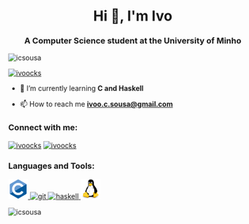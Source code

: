 <h1 align="center">Hi 👋, I'm Ivo</h1>
<h3 align="center">A Computer Science student at the University of Minho</h3>

<p align="left"> <img src="https://komarev.com/ghpvc/?username=icsousa&label=Profile%20views&color=0e75b6&style=flat" alt="icsousa" /> </p>

<p align="left"> <a href="https://twitter.com/ivoocks" target="blank"><img src="https://img.shields.io/twitter/follow/ivoocks?logo=twitter&style=for-the-badge" alt="ivoocks" /></a> </p>

- 🌱 I’m currently learning **C and Haskell**

- 📫 How to reach me **ivoo.c.sousa@gmail.com**

<h3 align="left">Connect with me:</h3>
<p align="left">
<a href="https://twitter.com/ivoocks" target="blank"><img align="center" src="https://raw.githubusercontent.com/rahuldkjain/github-profile-readme-generator/master/src/images/icons/Social/twitter.svg" alt="ivoocks" height="30" width="40" /></a>
<a href="https://instagram.com/ivoocks" target="blank"><img align="center" src="https://raw.githubusercontent.com/rahuldkjain/github-profile-readme-generator/master/src/images/icons/Social/instagram.svg" alt="ivoocks" height="30" width="40" /></a>
</p>

<h3 align="left">Languages and Tools:</h3>
<p align="left"> <a href="https://www.cprogramming.com/" target="_blank" rel="noreferrer"> <img src="https://raw.githubusercontent.com/devicons/devicon/master/icons/c/c-original.svg" alt="c" width="40" height="40"/> </a> <a href="https://git-scm.com/" target="_blank" rel="noreferrer"> <img src="https://www.vectorlogo.zone/logos/git-scm/git-scm-icon.svg" alt="git" width="40" height="40"/> </a> <a href="https://www.haskell.org/" target="_blank" rel="noreferrer"> <img src="https://upload.wikimedia.org/wikipedia/commons/1/1c/Haskell-Logo.svg" alt="haskell" width="40" height="40"/> </a> <a href="https://www.linux.org/" target="_blank" rel="noreferrer"> <img src="https://raw.githubusercontent.com/devicons/devicon/master/icons/linux/linux-original.svg" alt="linux" width="40" height="40"/> </a> </p>

<p><img align="center" src="https://github-readme-stats.vercel.app/api/top-langs?username=icsousa&show_icons=true&locale=en&layout=compact" alt="icsousa" /></p>


